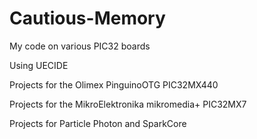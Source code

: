 # Cautious-Memory
My code on various PIC32 boards

Using UECIDE

Projects for the Olimex PinguinoOTG PIC32MX440

Projects for the MikroElektronika mikromedia+ PIC32MX7

Projects for Particle Photon and SparkCore
